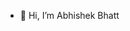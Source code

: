 - 👋 Hi, I’m Abhishek Bhatt

<!---
Abhishek-1Bhatt/Abhishek-1Bhatt is a ✨ special ✨ repository because its `README.md` (this file) appears on your GitHub profile.
You can click the Preview link to take a look at your changes.
--->
